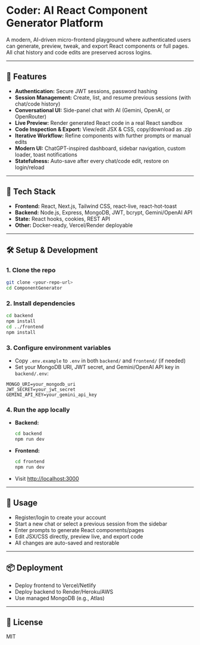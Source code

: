 # Coder: AI React Component Generator Platform

A modern, AI-driven micro-frontend playground where authenticated users can generate, preview, tweak, and export React components or full pages. All chat history and code edits are preserved across logins.

---

## 🚀 Features
- **Authentication:** Secure JWT sessions, password hashing
- **Session Management:** Create, list, and resume previous sessions (with chat/code history)
- **Conversational UI:** Side-panel chat with AI (Gemini, OpenAI, or OpenRouter)
- **Live Preview:** Render generated React code in a real React sandbox
- **Code Inspection & Export:** View/edit JSX & CSS, copy/download as .zip
- **Iterative Workflow:** Refine components with further prompts or manual edits
- **Modern UI:** ChatGPT-inspired dashboard, sidebar navigation, custom loader, toast notifications
- **Statefulness:** Auto-save after every chat/code edit, restore on login/reload

---

## 🧰 Tech Stack
- **Frontend:** React, Next.js, Tailwind CSS, react-live, react-hot-toast
- **Backend:** Node.js, Express, MongoDB, JWT, bcrypt, Gemini/OpenAI API
- **State:** React hooks, cookies, REST API
- **Other:** Docker-ready, Vercel/Render deployable

---

## 🛠️ Setup & Development

### 1. Clone the repo
```bash
git clone <your-repo-url>
cd ComponentGenerator
```

### 2. Install dependencies
```bash
cd backend
npm install
cd ../frontend
npm install
```

### 3. Configure environment variables
- Copy `.env.example` to `.env` in both `backend/` and `frontend/` (if needed)
- Set your MongoDB URI, JWT secret, and Gemini/OpenAI API key in `backend/.env`:
```
MONGO_URI=your_mongodb_uri
JWT_SECRET=your_jwt_secret
GEMINI_API_KEY=your_gemini_api_key
```

### 4. Run the app locally
- **Backend:**
  ```bash
  cd backend
  npm run dev
  ```
- **Frontend:**
  ```bash
  cd frontend
  npm run dev
  ```
- Visit [http://localhost:3000](http://localhost:3000)

---

## 📝 Usage
- Register/login to create your account
- Start a new chat or select a previous session from the sidebar
- Enter prompts to generate React components/pages
- Edit JSX/CSS directly, preview live, and export code
- All changes are auto-saved and restorable

---

## 📦 Deployment
- Deploy frontend to Vercel/Netlify
- Deploy backend to Render/Heroku/AWS
- Use managed MongoDB (e.g., Atlas)

---

## 📄 License
MIT 